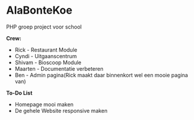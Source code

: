 # AlaBonteKoe
PHP groep project voor school

<b>Crew:</b>
<ul>
	<li>Rick - Restaurant Module</li>
	<li>Cyndi - Uitgaanscentrum</li>
	<li>Shivam - Bioscoop Module</li>
	<li>Maarten - Documentatie verbeteren</li>
	<li>Ben - Admin pagina(Rick maakt daar binnenkort wel een mooie pagina van)</li>
</ul>

<b>To-Do List</b>
<ul>
	<li>Homepage mooi maken</li>
	<li>De gehele Website responsive maken</li>
</ul>
